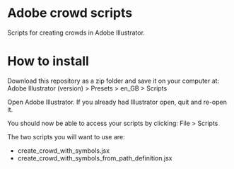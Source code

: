 # Adobe crowd scripts
Scripts for creating crowds in Adobe Illustrator.

# How to install
Download this repository as a zip folder and save it on your computer at: 
Adobe Illustrator (version) > Presets > en_GB > Scripts

Open Adobe Illustrator. If you already had Illustrator open, quit and re-open it.

You should now be able to access your scripts by clicking: 
File > Scripts

The two scripts you will want to use are:
 - create_crowd_with_symbols.jsx
 - create_crowd_with_symbols_from_path_definition.jsx



